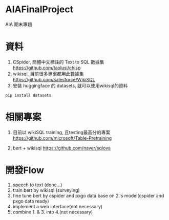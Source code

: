 # AIAFinalProject
AIA 期末專題

# 資料
1. CSpider, 簡體中文標註的 Text to SQL 數據集
https://github.com/taolusi/chisp
2. wikisql, 目前很多專案都用此數據集
https://github.com/salesforce/WikiSQL
3. 安裝 huggingface 的 datasets, 就可以使用wikisql的資料
```
pip install datasets
```

# 相關專案
1. 目前以 wikiSQL training, 且testing最高分的專案
https://github.com/microsoft/Table-Pretraining

2. bert + wikisql
https://github.com/naver/sqlova

# 開發Flow
1. speech to text (done...)
2. train bert by wikisql (surveying)
3. fine tune bert by cspider and pxgo data base on 2.'s model(cspider and pxgo data ready)
4. implement a web interface(not necessary)
5. combine 1. & 3. into 4.(not necessary)
